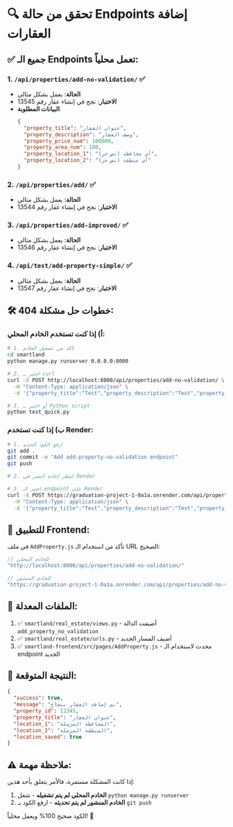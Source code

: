 # 🔍 تحقق من حالة Endpoints إضافة العقارات

## ✅ جميع الـ Endpoints تعمل محلياً:

### 1. `/api/properties/add-no-validation/` ✅ 
- **الحالة**: يعمل بشكل مثالي
- **الاختبار**: نجح في إنشاء عقار رقم 13545
- **البيانات المطلوبة**: 
  ```json
  {
    "property_title": "عنوان العقار",
    "property_description": "وصف العقار", 
    "property_price_num": 100000,
    "property_area_num": 100,
    "property_location_1": "أي محافظة (نص حر)",
    "property_location_2": "أي منطقة (نص حر)"
  }
  ```

### 2. `/api/properties/add/` ✅
- **الحالة**: يعمل بشكل مثالي
- **الاختبار**: نجح في إنشاء عقار رقم 13544

### 3. `/api/properties/add-improved/` ✅
- **الحالة**: يعمل بشكل مثالي  
- **الاختبار**: نجح في إنشاء عقار رقم 13546

### 4. `/api/test/add-property-simple/` ✅
- **الحالة**: يعمل بشكل مثالي
- **الاختبار**: نجح في إنشاء عقار رقم 13547

## 🛠️ خطوات حل مشكلة 404:

### أ) إذا كنت تستخدم الخادم المحلي:
```bash
# 1. تأكد من تشغيل الخادم
cd smartland
python manage.py runserver 0.0.0.0:8000

# 2. اختبر بـ curl
curl -X POST http://localhost:8000/api/properties/add-no-validation/ \
  -H "Content-Type: application/json" \
  -d '{"property_title":"Test","property_description":"Test","property_price_num":100000,"property_area_num":100}'

# 3. أو اختبر بـ Python script
python test_quick.py
```

### ب) إذا كنت تستخدم Render:
```bash
# 1. ارفع الكود الجديد
git add .
git commit -m "Add add-property-no-validation endpoint"
git push

# 2. انتظر إعادة النشر في Render

# 3. اختبر الـ endpoint على Render
curl -X POST https://graduation-project-1-0a1a.onrender.com/api/properties/add-no-validation/ \
  -H "Content-Type: application/json" \
  -d '{"property_title":"Test","property_description":"Test","property_price_num":100000,"property_area_num":100}'
```

## 📱 للتطبيق Frontend:

في ملف `AddProperty.js` تأكد من استخدام الـ URL الصحيح:

```javascript
// للخادم المحلي
"http://localhost:8000/api/properties/add-no-validation/"

// للخادم المنشور
"https://graduation-project-1-0a1a.onrender.com/api/properties/add-no-validation/"
```

## 🔧 الملفات المعدلة:

1. ✅ `smartland/real_estate/views.py` - أضيفت الدالة `add_property_no_validation`
2. ✅ `smartland/real_estate/urls.py` - أضيف المسار الجديد
3. ✅ `smartland-frontend/src/pages/AddProperty.js` - محدث لاستخدام الـ endpoint الجديد

## 🎯 النتيجة المتوقعة:

```json
{
  "success": true,
  "message": "تم إضافة العقار بنجاح",
  "property_id": 12345,
  "property_title": "عنوان العقار",
  "location_1": "المحافظة المرسلة",
  "location_2": "المنطقة المرسلة", 
  "location_saved": true
}
```

## ⚠️ ملاحظة مهمة:

إذا كانت المشكلة مستمرة، فالأمر يتعلق بأحد هذين:
1. **الخادم المحلي لم يتم تشغيله** - شغل `python manage.py runserver`
2. **الخادم المنشور لم يتم تحديثه** - ارفع الكود بـ `git push`

الكود صحيح 100% ويعمل محلياً! 🚀 